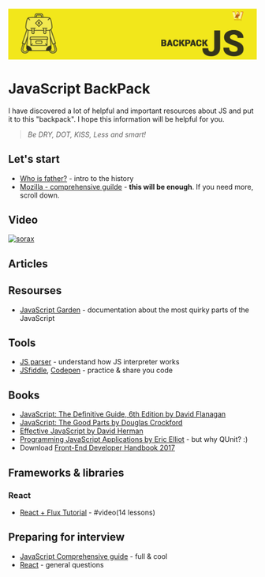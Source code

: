 ![JavaScript BackPack by webman](/img/github-js.jpg?raw=true)
# JavaScript BackPack
I have discovered a lot of helpful and important resources about JS and put it to this "backpack". I hope this information will be helpful for you.

> *Be DRY, DOT, KISS, Less and smart!*

## Let's start
* [Who is father?](https://auth0.com/blog/a-brief-history-of-javascript/) - intro to the history
* [Mozilla - comprehensive guilde](https://developer.mozilla.org/en-US/docs/Web/JavaScript) - **this will be enough**. If you need more, scroll down.

## Video
[![sorax](http://img.youtube.com/vi/H6G63NKRSi8/1.jpg)](https://www.youtube.com/watch?v=H6G63NKRSi8&t=2s)

## Articles

## Resourses
* [JavaScript Garden](http://bonsaiden.github.io/JavaScript-Garden/) -  documentation about the most quirky parts of the JavaScript

## Tools
* [JS parser](http://esprima.org/demo/parse.html) - understand how JS interpreter works
* [JSfiddle](http://jsfiddle.net/), [Codepen](http://codepen.io/) - practice & share you code

## Books
* [JavaScript: The Definitive Guide, 6th Edition by David Flanagan](http://shop.oreilly.com/product/9780596805531.do)
* [JavaScript: The Good Parts by Douglas Crockford](http://shop.oreilly.com/product/9780596517748.do)
* [Effective JavaScript by David Herman](https://www.amazon.com/gp/product/0321812182?ie=UTF8&camp=213733&creative=393185&creativeASIN=0321812182&linkCode=shr&tag=ericleads-20&linkId=JIC63I267I6UDQQZ)
* [Programming JavaScript Applications by Eric Elliot](http://shop.oreilly.com/product/0636920033141.do) - but why QUnit? :)
* Download [Front-End Developer Handbook 2017](https://www.gitbook.com/download/pdf/book/frontendmasters/front-end-handbook-2017)

## Frameworks & libraries
### React
* [React + Flux Tutorial](https://www.youtube.com/watch?v=MhkGQAoc7bc&t=7s) - #video(14 lessons)

## Preparing for  interview
* [JavaScript Сomprehensive guide](https://github.com/adam-s/js-interview-review) - full & cool
* [React](https://tylermcginnis.com/react-interview-questions/?utm_source=forwebdev&utm_medium=announcement&utm_campaign=voprosy-i-otvety-dlya-sobesedovaniy-o-ton) - general questions